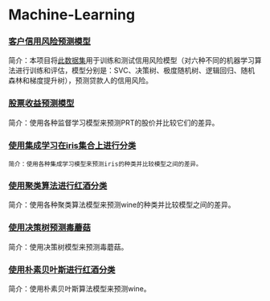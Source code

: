 # Machine-Learning

### [客户信用风险预测模型](https://github.com/Finorita/Machine-Learning/blob/main/%E5%AE%A2%E6%88%B7%E4%BF%A1%E7%94%A8%E9%A3%8E%E9%99%A9%E9%A2%84%E6%B5%8B%E6%A8%A1%E5%9E%8B.ipynb)  
   简介：本项目将[此数据集](https://github.com/Finorita/Machine-Learning/blob/main/credit_customers.csv)用于训练和测试信用风险模型（对六种不同的机器学习算法进行训练和评估，模型分别是：SVC、决策树、极度随机树、逻辑回归、随机森林和梯度提升树），预测贷款人的信用风险。

### [股票收益预测模型](https://github.com/Finorita/Machine-Learning/blob/main/%E8%82%A1%E7%A5%A8%E9%A2%84%E6%B5%8B%E6%A8%A1%E5%9E%8B.ipynb)  
   简介：使用各种监督学习模型来预测PRT的股价并比较它们的差异。
### [使用集成学习在iris集合上进行分类](https://github.com/Finorita/Machine-Learning/blob/main/iris%26%E9%9B%86%E6%88%90%E5%AD%A6%E4%B9%A0.ipynb)
    简介：使用各种集成学习模型来预测iris的种类并比较模型之间的差异。

### [使用聚类算法进行红酒分类](https://github.com/Finorita/Machine-Learning/blob/main/%E6%97%A0%E7%9B%91%E7%9D%A3-%E7%BA%A2%E9%85%92%E5%88%86%E7%B1%BB.ipynb)
   简介：使用各种聚类算法模型来预测wine的种类并比较模型之间的差异。

### [使用决策树预测毒蘑菇](https://github.com/Finorita/Machine-Learning/blob/main/%E6%AF%92%E8%98%91%E8%8F%87%E9%A2%84%E6%B5%8B%E6%A8%A1%E5%9E%8B.ipynb)
   简介：使用决策树模型来预测毒蘑菇。

### [使用朴素贝叶斯进行红酒分类](https://github.com/Finorita/Machine-Learning/blob/main/%E7%BA%A2%E9%85%92%E7%A7%8D%E7%B1%BB%E9%A2%84%E6%B5%8B.ipynb)
   简介：使用朴素贝叶斯算法模型来预测wine。

